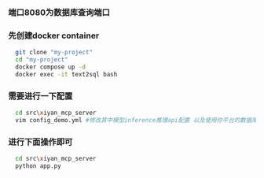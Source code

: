 ### 端口8080为数据库查询端口
### 先创建docker container
```sh
  git clone "my-project"
  cd "my-project"
  docker compose up -d
  docker exec -it text2sql bash
```
### 需要进行一下配置
```sh
  cd src\xiyan_mcp_server
  vim config_demo.yml #修改其中模型inference推理api配置 以及使用你平台的数据库
```

### 进行下面操作即可
```sh
  cd src\xiyan_mcp_server
  python app.py
```
